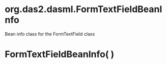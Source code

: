 # org.das2.dasml.FormTextFieldBeanInfo

Bean info class for the FormTextField class

# FormTextFieldBeanInfo( )



